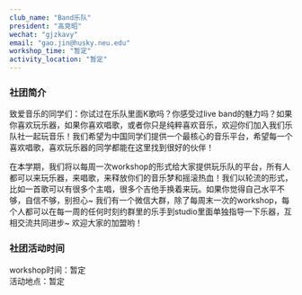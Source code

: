 ```yaml
---
club_name: "Band乐队"
president: "高竞昭"
wechat: "gjzkavy"
email: "gao.jin@husky.neu.edu"
workshop_time: "暂定"
activity_location: "暂定"
---
```


### 社团简介
致爱音乐的同学们：你试过在乐队里面K歌吗？你感受过live band的魅力吗？如果你喜欢玩乐器，如果你喜欢唱歌，或者你只是纯粹喜欢音乐，欢迎你们加入我们乐队社一起玩音乐！我们希望为中国同学们提供一个最核心的音乐平台，希望每一个喜欢唱歌，喜欢玩乐器的同学都能在这里找到很好的伙伴！

在本学期，我们将以每周一次workshop的形式给大家提供玩乐队的平台，所有人都可以来玩乐器，来唱歌，来释放你们的音乐梦和摇滚热血！我们以轮流的形式，比如一首歌可以有很多个主唱，很多个吉他手换着来玩。如果你觉得自己水平不够，自信不够，别担心~ 我们有一个微信大群，除了每周末一次的workshop，每个人都可以在每一周的任何时刻约群里的乐手到studio里面单独指导一下乐器，互相交流共同进步~ 欢迎大家的加盟哟！

### 社团活动时间
workshop时间：暂定\
活动地点：暂定